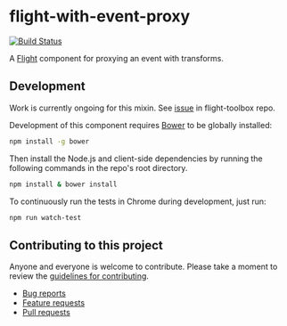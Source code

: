 # flight-with-event-proxy

[![Build Status](https://secure.travis-ci.org/flightjs/flight-with-event-proxy.svg)](http://travis-ci.org/flightjs/flight-with-event-proxy)

A [Flight](https://github.com/flightjs/flight) component for proxying an event with transforms.

## Development

Work is currently ongoing for this mixin. See [issue](https://github.com/flightjs/flight-toolbox/issues/1) in flight-toolbox repo.

Development of this component requires [Bower](http://bower.io) to be globally
installed:

```bash
npm install -g bower
```

Then install the Node.js and client-side dependencies by running the following
commands in the repo's root directory.

```bash
npm install & bower install
```

To continuously run the tests in Chrome during development, just run:

```bash
npm run watch-test
```

## Contributing to this project

Anyone and everyone is welcome to contribute. Please take a moment to
review the [guidelines for contributing](CONTRIBUTING.md).

* [Bug reports](CONTRIBUTING.md#bugs)
* [Feature requests](CONTRIBUTING.md#features)
* [Pull requests](CONTRIBUTING.md#pull-requests)
